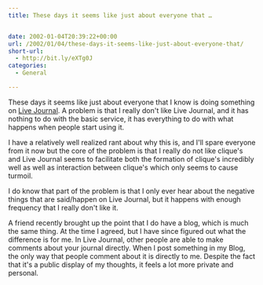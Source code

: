```yaml
---
title: These days it seems like just about everyone that …


date: 2002-01-04T20:39:22+00:00
url: /2002/01/04/these-days-it-seems-like-just-about-everyone-that/
short-url:
  - http://bit.ly/eXTg0J
categories:
  - General

---
```

These days it seems like just about everyone that I know is doing something on [Live Journal](http://www.livejournal.com). A problem is that I really don't like Live Journal, and it has nothing to do with the basic service, it has everything to do with what happens when people start using it.

I have a relatively well realized rant about why this is, and I'll spare everyone from it now but the core of the problem is that I really do not like clique's and Live Journal seems to facilitate both the formation of clique's incredibly well as well as interaction between clique's which only seems to cause turmoil.

I do know that part of the problem is that I only ever hear about the negative things that are said/happen on Live Journal, but it happens with enough frequency that I really don't like it.

A friend recently brought up the point that I do have a blog, which is much the same thing. At the time I agreed, but I have since figured out what the difference is for me. In Live Journal, other people are able to make comments about your journal directly. When I post something in my Blog, the only way that people comment about it is directly to me. Despite the fact that it's a public display of my thoughts, it feels a lot more private and personal.